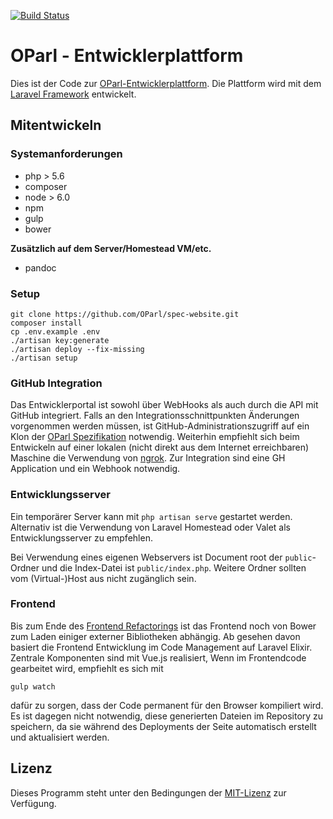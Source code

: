 [![Build Status](https://travis-ci.org/OParl/spec-website.svg?branch=master)](https://travis-ci.org/OParl/spec-website)

# OParl - Entwicklerplattform

Dies ist der Code zur [OParl-Entwicklerplattform](http://dev.oparl.org). Die Plattform wird mit dem 
[Laravel Framework](https://laravel.com) entwickelt.  

## Mitentwickeln

### Systemanforderungen

- php > 5.6
- composer
- node > 6.0
- npm
- gulp
- bower

**Zusätzlich auf dem Server/Homestead VM/etc.**

- pandoc

### Setup

```
git clone https://github.com/OParl/spec-website.git
composer install
cp .env.example .env
./artisan key:generate
./artisan deploy --fix-missing
./artisan setup
```

### GitHub Integration

Das Entwicklerportal ist sowohl über WebHooks als auch durch die API mit GitHub
integriert. Falls an den Integrationsschnittpunkten Änderungen vorgenommen werden
müssen, ist GitHub-Administrationszugriff auf ein Klon der 
[OParl Spezifikation](OParl/spec) notwendig. Weiterhin empfiehlt sich beim Entwickeln
auf einer lokalen (nicht direkt aus dem Internet erreichbaren) Maschine die Verwendung
von [ngrok](https://ngrok.com/). Zur Integration sind eine GH Application und ein Webhook notwendig. 

### Entwicklungsserver

Ein temporärer Server kann mit `php artisan serve` gestartet werden. Alternativ ist
die Verwendung von Laravel Homestead oder Valet als Entwicklungsserver zu empfehlen.

Bei Verwendung eines eigenen Webservers ist Document root der `public`-Ordner und die 
Index-Datei ist `public/index.php`. Weitere Ordner sollten vom (Virtual-)Host aus nicht
zugänglich sein.

### Frontend

Bis zum Ende des [Frontend Refactorings](https://github.com/OParl/spec-website/milestones/Frontend%20Refactoring) 
ist das Frontend noch von Bower zum Laden einiger externer Bibliotheken abhängig. 
Ab gesehen davon basiert die Frontend Entwicklung im Code Management auf Laravel Elixir.
Zentrale Komponenten sind mit Vue.js realisiert, Wenn im Frontendcode gearbeitet wird,
empfiehlt es sich mit

```
gulp watch
```

dafür zu sorgen, dass der Code permanent für den Browser kompiliert wird. Es ist dagegen
nicht notwendig, diese generierten Dateien im Repository zu speichern, da sie während des
Deployments der Seite automatisch erstellt und aktualisiert werden.

## Lizenz

Dieses Programm steht unter den Bedingungen der [MIT-Lizenz](https://opensource.org/licenses/MIT) 
zur Verfügung.
